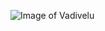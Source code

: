 ![Image of Vadivelu](https://3.bp.blogspot.com/-LtJbsj6zzDo/TadBFEiB_gI/AAAAAAAAUO0/uXYvFnaR-hY/s1600/vadivel.jpg)
